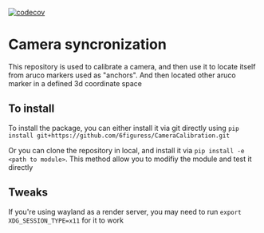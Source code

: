 [![codecov](https://codecov.io/gh/6figuress/CameraCalibration/branch/main/graph/badge.svg?token=W25GRHWTS0)](https://codecov.io/gh/6figuress/CameraCalibration)

# Camera syncronization

This repository is used to calibrate a camera, and then use it to locate itself from aruco markers used as "anchors". And then located other aruco marker in a defined 3d coordinate space

## To install

To install the package, you can either install it via git directly using `pip install git+https://github.com/6figuress/CameraCalibration.git`

Or you can clone the repository in local, and install it via `pip install -e <path to module>`. This method allow you to modifiy the module and test it directly

## Tweaks

If you're using wayland as a render server, you may need to run `export XDG_SESSION_TYPE=x11` for it to work
